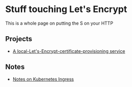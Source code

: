 # Stuff touching Let's Encrypt

This is a whole page on putting the S on your HTTP

## Projects

- [A local-Let's-Encrypt-certificate-provisioning service](nxgz4-vt82d-4k9am-6c0e6-yepc5)

## Notes

- [Notes on Kubernetes Ingress](qxjae-hrrah-r58rb-vrtd5-54bwp)
